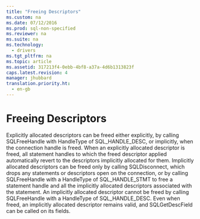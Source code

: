 ```yaml
---
title: "Freeing Descriptors"
ms.custom: na
ms.date: 07/12/2016
ms.prod: sql-non-specified
ms.reviewer: na
ms.suite: na
ms.technology: 
  - drivers
ms.tgt_pltfrm: na
ms.topic: article
ms.assetid: 317213f4-0ebb-4bf8-a37a-4d6b1313823f
caps.latest.revision: 4
manager: jhubbard
translation.priority.ht: 
  - en-gb
---
```

# Freeing Descriptors
<?xml version="1.0" encoding="utf-8"?>
<developerConceptualDocument xmlns="http://ddue.schemas.microsoft.com/authoring/2003/5" xmlns:xlink="http://www.w3.org/1999/xlink" xmlns:xsi="http://www.w3.org/2001/XMLSchema-instance" xsi:schemaLocation="http://ddue.schemas.microsoft.com/authoring/2003/5 http://dduestorage.blob.core.windows.net/ddueschema/developer.xsd">
  <introduction>
    <para>Explicitly allocated descriptors can be freed either explicitly, by calling <legacyBold>SQLFreeHandle</legacyBold> with <legacyItalic>HandleType</legacyItalic> of SQL_HANDLE_DESC, or implicitly, when the connection handle is freed. When an explicitly allocated descriptor is freed, all statement handles to which the freed descriptor applied automatically revert to the descriptors implicitly allocated for them.</para>
    <para>Implicitly allocated descriptors can be freed only by calling <legacyBold>SQLDisconnect</legacyBold>, which drops any statements or descriptors open on the connection, or by calling <legacyBold>SQLFreeHandle</legacyBold> with a <legacyItalic>HandleType</legacyItalic> of SQL_HANDLE_STMT to free a statement handle and all the implicitly allocated descriptors associated with the statement. An implicitly allocated descriptor cannot be freed by calling <legacyBold>SQLFreeHandle</legacyBold> with a <legacyItalic>HandleType</legacyItalic> of SQL_HANDLE_DESC. </para>
    <para>Even when freed, an implicitly allocated descriptor remains valid, and <legacyBold>SQLGetDescField </legacyBold>can be called on its fields. </para>
  </introduction>
  <relatedTopics />
</developerConceptualDocument>